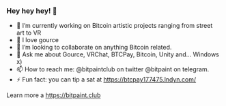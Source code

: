 ### Hey hey hey! 👋

- 🔭 I’m currently working on Bitcoin artistic projects ranging from street art to VR
- 🌱 I love gource
- 👯 I’m looking to collaborate on anything Bitcoin related.
- 💬 Ask me about Gource, VRChat, BTCPay, Bitcoin, Unity and... Windows x)
- 📫 How to reach me: @bitpaintclub on twitter @bitpaint on telegram.
- ⚡ Fun fact: you can tip a sat at https://btcpay177475.lndyn.com/

Learn more a https://bitpaint.club
